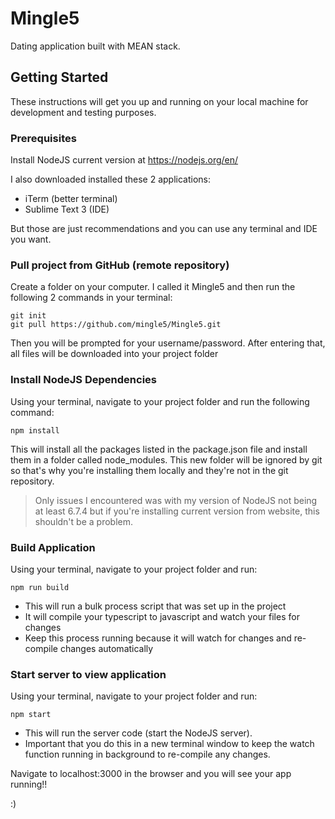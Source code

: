 # Mingle5

Dating application built with MEAN stack.


## Getting Started

These instructions will get you up and running on your local machine for development and testing purposes.


### Prerequisites

Install NodeJS current version at https://nodejs.org/en/

I also downloaded installed these 2 applications:
* iTerm (better terminal)
* Sublime Text 3 (IDE)

But those are just recommendations and you can use any terminal and IDE you want.


### Pull project from GitHub (remote repository)

Create a folder on your computer. I called it Mingle5 and then run the following 2 commands in your terminal:
```
git init
git pull https://github.com/mingle5/Mingle5.git
```
Then you will be prompted for your username/password. After entering that, all files will be downloaded into your project folder


### Install NodeJS Dependencies

Using your terminal, navigate to your project folder and run the following command:
```
npm install
```
This will install all the packages listed in the package.json file and install them in a folder called node_modules. This new folder will be ignored by git so that's why you're installing them locally and they're not in the git repository.

>Only issues I encountered was with my version of NodeJS not being at least 6.7.4 but if you're installing current version from website, this shouldn't be a problem.


### Build Application

Using your terminal, navigate to your project folder and run:
```
npm run build
```
* This will run a bulk process script that was set up in the project
* It will compile your typescript to javascript and watch your files for changes
* Keep this process running because it will watch for changes and re-compile changes automatically


### Start server to view application

Using your terminal, navigate to your project folder and run:
```
npm start
```
* This will run the server code (start the NodeJS server).
* Important that you do this in a new terminal window to keep the watch function running in background to re-compile any changes.

Navigate to localhost:3000 in the browser and you will see your app running!!

:)